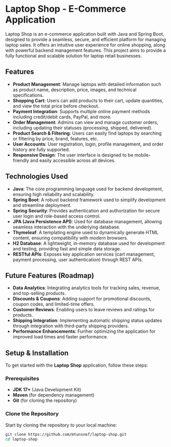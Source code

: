 # Laptop Shop - E-Commerce Application

Laptop Shop is an e-commerce application built with Java and Spring Boot, designed to provide a seamless, secure, and efficient platform for managing laptop sales. It offers an intuitive user experience for online shopping, along with powerful backend management features. This project aims to provide a fully functional and scalable solution for laptop retail businesses.

## Features

- **Product Management**: Manage laptops with detailed information such as product name, description, price, images, and technical specifications.
- **Shopping Cart**: Users can add products to their cart, update quantities, and view the total price before checkout.
- **Payment Integration**: Supports multiple online payment methods including credit/debit cards, PayPal, and more.
- **Order Management**: Admins can view and manage customer orders, including updating their statuses (processing, shipped, delivered).
- **Product Search & Filtering**: Users can easily find laptops by searching or filtering by price, brand, features, etc.
- **User Accounts**: User registration, login, profile management, and order history are fully supported.
- **Responsive Design**: The user interface is designed to be mobile-friendly and easily accessible across all devices.

## Technologies Used

- **Java**: The core programming language used for backend development, ensuring high reliability and scalability.
- **Spring Boot**: A robust backend framework used to simplify development and streamline deployment.
- **Spring Security**: Provides authentication and authorization for secure user login and role-based access control.
- **JPA (Java Persistence API)**: Used for database management, allowing seamless interaction with the underlying database.
- **Thymeleaf**: A templating engine used to dynamically generate HTML content, ensuring compatibility with modern browsers.
- **H2 Database**: A lightweight, in-memory database used for development and testing, providing fast and simple data storage.
- **RESTful APIs**: Exposes key application services (cart management, payment processing, user authentication) through REST APIs.

## Future Features (Roadmap)

- **Data Analytics**: Integrating analytics tools for tracking sales, revenue, and top-selling products.
- **Discounts & Coupons**: Adding support for promotional discounts, coupon codes, and limited-time offers.
- **Customer Reviews**: Enabling users to leave reviews and ratings for products.
- **Shipping Integration**: Implementing automatic shipping status updates through integration with third-party shipping providers.
- **Performance Enhancements**: Further optimizing the application for improved load times and faster performance.

## Setup & Installation

To get started with the **Laptop Shop** application, follow these steps:

### Prerequisites

- **JDK 17+** (Java Development Kit)
- **Maven** (for dependency management)
- **Git** (for cloning the repository)

### Clone the Repository

Start by cloning the repository to your local machine:

```bash
git clone https://github.com/mtunsnef/laptop-shop.git
cd laptop-shop
```
